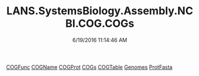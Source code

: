 ﻿---
title: LANS.SystemsBiology.Assembly.NCBI.COG.COGs
date: 6/19/2016 11:14:46 AM
---

[COGFunc](T-LANS.SystemsBiology.Assembly.NCBI.COG.COGs.COGFunc.html)
[COGName](T-LANS.SystemsBiology.Assembly.NCBI.COG.COGs.COGName.html)
[COGProt](T-LANS.SystemsBiology.Assembly.NCBI.COG.COGs.COGProt.html)
[COGs](T-LANS.SystemsBiology.Assembly.NCBI.COG.COGs.COGs.html)
[COGTable](T-LANS.SystemsBiology.Assembly.NCBI.COG.COGs.COGTable.html)
[Genomes](T-LANS.SystemsBiology.Assembly.NCBI.COG.COGs.Genomes.html)
[ProtFasta](T-LANS.SystemsBiology.Assembly.NCBI.COG.COGs.ProtFasta.html)
